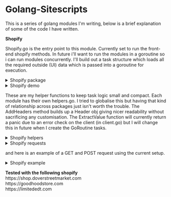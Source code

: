 # Golang-Sitescripts
This is a series of golang modules I'm writing, below is a brief explanation of some of the code I have written.

<b> Shopify </b>
<p>
Shopify.go is the entry point to this module. Currently set to run the front-end shopify methods.
In future i'll want to run the modules in a goroutine so i can run modules concurrently. I'll build out a task structure which loads all the required outside (UI) data which is passed into a goroutine for execution.

<details>
  <summary>Shopify package</summary>
  
 ![Alt text](images/ShopifyPackage.png?raw=true "ShopifyPackage")
  
</details>
<details>
  <summary>Shopify demo</summary>
  
 ![Alt text](images/ShopifyDemo.png?raw=true "ShopifyDemo")
  
</details>
</p>

<p>
These are my helper functions to keep task logic small and compact. Each module has their own helpers.go. I tried to globalise this but having that kind of relationship across packages just isn't worth the trouble. The AddHeaders method builds up a Header obj giving nicer readability without sacrificing any customisation.
The ExtractValue function will currently return a panic due to an error check on the client (in client.go) but I will change this in future when I create the GoRoutine tasks.
<details>
  <summary>Shopify helpers</summary>
  
 ![Alt text](images/ShopifyHelpers.png?raw=true "ShopifyHelpers")
  
</details>
<details>
  <summary>Shopify requests</summary>
  
 ![Alt text](images/requests.png?raw=true "requests")
  
</details>

and here is an example of a GET and POST request using the current setup.
<details>
  <summary>Shopify example</summary>
  
 ![Alt text](images/example.png?raw=true "example")
  
</details>
</p>

<b>
Tested with the following shopify<br>
 </b>
https://shop.doverstreetmarket.com<br>
https://goodhoodstore.com<br>
https://limitededt.com<br>
